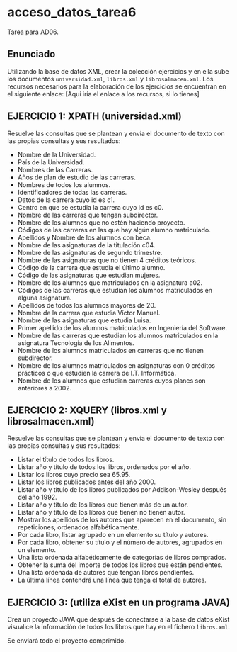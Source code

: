 # acceso_datos_tarea6

Tarea para AD06.

## Enunciado

Utilizando la base de datos XML, crear la colección ejercicios y en ella sube los documentos `universidad.xml`, `libros.xml` y `librosalmacen.xml`. Los recursos necesarios para la elaboración de los ejercicios se encuentran en el siguiente enlace: [Aquí iría el enlace a los recursos, si lo tienes]

## EJERCICIO 1: XPATH (universidad.xml)

Resuelve las consultas que se plantean y envía el documento de texto con las propias consultas y sus resultados:

* Nombre de la Universidad.
* País de la Universidad.
* Nombres de las Carreras.
* Años de plan de estudio de las carreras.
* Nombres de todos los alumnos.
* Identificadores de todas las carreras.
* Datos de la carrera cuyo id es c1.
* Centro en que se estudia la carrera cuyo id es c0.
* Nombre de las carreras que tengan subdirector.
* Nombre de los alumnos que no estén haciendo proyecto.
* Códigos de las carreras en las que hay algún alumno matriculado.
* Apellidos y Nombre de los alumnos con beca.
* Nombre de las asignaturas de la titulación c04.
* Nombre de las asignaturas de segundo trimestre.
* Nombre de las asignaturas que no tienen 4 créditos teóricos.
* Código de la carrera que estudia el último alumno.
* Código de las asignaturas que estudian mujeres.
* Nombre de los alumnos que matriculados en la asignatura a02.
* Códigos de las carreras que estudian los alumnos matriculados en alguna asignatura.
* Apellidos de todos los alumnos mayores de 20.
* Nombre de la carrera que estudia Víctor Manuel.
* Nombre de las asignaturas que estudia Luisa.
* Primer apellido de los alumnos matriculados en Ingeniería del Software.
* Nombre de las carreras que estudian los alumnos matriculados en la asignatura Tecnología de los Alimentos.
* Nombre de los alumnos matriculados en carreras que no tienen subdirector.
* Nombre de los alumnos matriculados en asignaturas con 0 créditos prácticos o que estudien la carrera de I.T. Informática.
* Nombre de los alumnos que estudian carreras cuyos planes son anteriores a 2002.

## EJERCICIO 2: XQUERY (libros.xml y librosalmacen.xml)

Resuelve las consultas que se plantean y envía el documento de texto con las propias consultas y sus resultados:

* Listar el título de todos los libros.
* Listar año y título de todos los libros, ordenados por el año.
* Listar los libros cuyo precio sea 65.95.
* Listar los libros publicados antes del año 2000.
* Listar año y título de los libros publicados por Addison-Wesley después del año 1992.
* Listar año y título de los libros que tienen más de un autor.
* Listar año y título de los libros que tienen no tienen autor.
* Mostrar los apellidos de los autores que aparecen en el documento, sin repeticiones, ordenados alfabéticamente.
* Por cada libro, listar agrupado en un elemento su título y autores.
* Por cada libro, obtener su título y el número de autores, agrupados en un elemento.
* Una lista ordenada alfabéticamente de categorías de libros comprados.
* Obtener la suma del importe de todos los libros que están pendientes.
* Una lista ordenada de autores que tengan libros pendientes.
* La última línea contendrá una línea que tenga el total de autores.

## EJERCICIO 3: (utiliza eXist en un programa JAVA)

Crea un proyecto JAVA que después de conectarse a la base de datos eXist visualice la información de todos los libros que hay en el fichero `libros.xml`.

Se enviará todo el proyecto comprimido.
